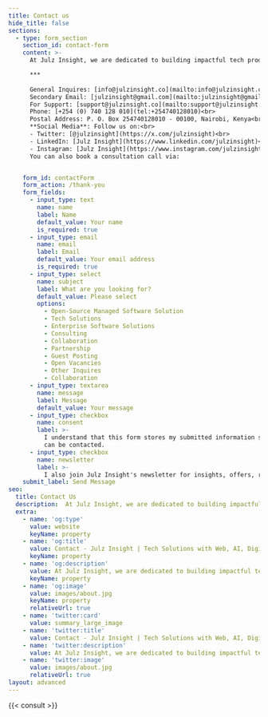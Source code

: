 ```yaml
---
title: Contact us
hide_title: false
sections:
  - type: form_section
    section_id: contact-form
    content: >-
      At Julz Insight, we are dedicated to building impactful tech products and solutions that drive innovation and success to *forward-thinking companies and brands*. Whether you have a question, need support, or want to discuss a potential project, we are here to help. Get in touch with us through any of the following methods:

      ***
    
      General Inquires: [info@julzinsight.co](mailto:info@julzinsight.co)<br>
      Secondary Email: [julzinsight@gmail.com](mailto:julzinsight@gmail.com)<br>
      For Support: [support@julzinsight.co](mailto:support@julzinsight.co)<br>
      Phone: [+254 (0) 740 128 010](tel:+254740128010)<br>
      Postal Address: P. O. Box 254740128010 - 00100, Nairobi, Kenya<br><br>
      **Social Media**: Follow us on:<br>
      - Twitter: [@julzinsight](https://x.com/julzinsight)<br>
      - LinkedIn: [Julz Insight](https://www.linkedin.com/julzinsight)<br>
      - Instagram: [Julz Insight](https://www.instagram.com/julzinsight)<br><br><br>
      You can also book a consultation call via:


    form_id: contactForm
    form_action: /thank-you
    form_fields:
      - input_type: text
        name: name
        label: Name
        default_value: Your name
        is_required: true
      - input_type: email
        name: email
        label: Email
        default_value: Your email address
        is_required: true
      - input_type: select
        name: subject
        label: What are you looking for?
        default_value: Please select
        options:
          - Open-Source Managed Software Solution
          - Tech Solutions
          - Enterprise Software Solutions
          - Consulting
          - Collaboration
          - Partnership
          - Guest Posting
          - Open Vacancies
          - Other Inquires
          - Collaboration
      - input_type: textarea
        name: message
        label: Message
        default_value: Your message
      - input_type: checkbox
        name: consent
        label: >-
          I understand that this form stores my submitted information so I
          can be contacted.
      - input_type: checkbox
        name: newsletter
        label: >-
          I also join Julz Insight's newsletter for insights, offers, resources and more.
    submit_label: Send Message
seo:
  title: Contact Us
  description:  At Julz Insight, we are dedicated to building impactful tech products and solutions that drive innovation and success to forward-thinking companies and brands. Whether you have a question, need support, or want to discuss a potential project, we are here to help. Get in touch with us through any of the following methods.
  extra:
    - name: 'og:type'
      value: website
      keyName: property
    - name: 'og:title'
      value: Contact - Julz Insight | Tech Solutions with Web, AI, Digital Transformation & Cloud Expertise
      keyName: property
    - name: 'og:description'
      value: At Julz Insight, we are dedicated to building impactful tech products and solutions that drive innovation and success to forward-thinking companies and brands. Whether you have a question, need support, or want to discuss a potential project, we are here to help. Get in touch with us through any of the following methods.
      keyName: property
    - name: 'og:image'
      value: images/about.jpg
      keyName: property
      relativeUrl: true
    - name: 'twitter:card'
      value: summary_large_image
    - name: 'twitter:title'
      value: Contact - Julz Insight | Tech Solutions with Web, AI, Digital Transformation & Cloud Expertise
    - name: 'twitter:description'
      value: At Julz Insight, we are dedicated to building impactful tech products and solutions that drive innovation and success to forward-thinking companies and brands. Whether you have a question, need support, or want to discuss a potential project, we are here to help. Get in touch with us through any of the following methods.
    - name: 'twitter:image'
      value: images/about.jpg
      relativeUrl: true
layout: advanced
---
```


{{< consult >}}
